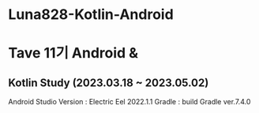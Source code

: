 # Luna828-Kotlin-Android

# Tave 11기 Android &amp; 
## Kotlin Study (2023.03.18 ~ 2023.05.02)

Android Studio Version : Electric Eel 2022.1.1
Gradle : build Gradle ver.7.4.0

